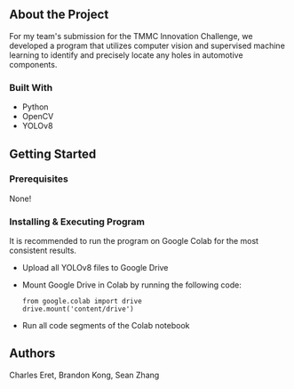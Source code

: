 ## About the Project

For my team's submission for the TMMC Innovation Challenge, we developed a program that utilizes computer vision and supervised machine learning to identify and precisely locate any holes in automotive components.

### Built With

* Python
* OpenCV
* YOLOv8

## Getting Started

### Prerequisites

None!

### Installing & Executing Program

It is recommended to run the program on Google Colab for the most consistent results.

* Upload all YOLOv8 files to Google Drive

* Mount Google Drive in Colab by running the following code:
  
  ```
  from google.colab import drive
  drive.mount('content/drive')
  ```
  
* Run all code segments of the Colab notebook

## Authors

Charles Eret, Brandon Kong, Sean Zhang

